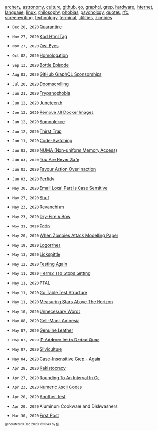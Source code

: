 [archery](./archery), [astronomy](./astronomy), [culture](./culture), [github](./github), [go](./go), [graphql](./graphql), [grep](./grep), [hardware](./hardware), [internet](./internet), [language](./language), [linux](./linux), [philosophy](./philosophy), [phobias](./phobias), [psychology](./psychology), [quotes](./quotes), [rfc](./rfc), [screenwriting](./screenwriting), [technology](./technology), [terminal](./terminal), [utilities](./utilities), [zombies](./zombies)

* <code>Dec 20, 2020</code> [Quarantine](2020-12-20T18-03-49-quarantine.md)

* <code>Nov 27, 2020</code> [Kbd Html Tag](2020-11-27T10-56-29-kbd-html-tag.md)
* <code>Nov 27, 2020</code> [Owl Eyes](2020-11-27T10-55-40-owl-eyes.md)

* <code>Oct 02, 2020</code> [Homologation](2020-10-02T14-09-56-homologation.md)

* <code>Sep 13, 2020</code> [Bottle Episode](2020-09-13T19-30-07-bottle-episode.md)

* <code>Aug 03, 2020</code> [GitHub GraphQL Sponsorships](2020-08-03T11-03-49-graphql_sponsorships.md)

* <code>Jul 20, 2020</code> [Doomscrolling](2020-07-20T05-33-23-doomscrolling.md)

* <code>Jun 21, 2020</code> [Trypanophobia](2020-06-21T19-08-02-trypanophobia.md)
* <code>Jun 12, 2020</code> [Juneteenth](2020-06-12T22-13-35-juneteenth.md)
* <code>Jun 12, 2020</code> [Remove All Docker Images](2020-06-12T21-41-47-remove-all-docker-images.md)
* <code>Jun 12, 2020</code> [Somnolence](2020-06-12T21-25-21-somnolence.md)
* <code>Jun 12, 2020</code> [Thirst Trap](2020-06-12T08-36-46-thirst-trap.md)
* <code>Jun 11, 2020</code> [Code-Switching](2020-06-11T23-48-35-code-switching.md)
* <code>Jun 03, 2020</code> [NUMA (Non-uniform Memory Access)](2020-06-03T07-43-31-numa-non-uniform-memory-access.md)
* <code>Jun 03, 2020</code> [You Are Never Safe](2020-06-03T07-29-08-you-are-never-safe.md)
* <code>Jun 03, 2020</code> [Favour Action Over Inaction](2020-06-03T07-27-29-favour-action-over-inacion.md)
* <code>Jun 03, 2020</code> [Perfidy](2020-06-03T07-26-21-perfidy.md)

* <code>May 30, 2020</code> [Email Local Part Is Case Sensitive](2020-05-30T11-00-22-email-local-part-is-case-sensitive.md)
* <code>May 27, 2020</code> [Shuf](2020-05-27T05-20-57-shuf.md)
* <code>May 23, 2020</code> [Revanchism](2020-05-23T23-09-46-revanchism.md)
* <code>May 23, 2020</code> [Dry-Fire A Bow](2020-05-23T17-06-09-dry-fire-a-bow.md)
* <code>May 21, 2020</code> [Fqdn](2020-05-21T09-51-01-fqdn.md)
* <code>May 20, 2020</code> [When Zombies Attack Modelling Paper](2020-05-20T11-31-00-when-zombies-attack-modelling-paper.md)
* <code>May 19, 2020</code> [Logorrhea](2020-05-19T10-25-35-logorrhea.md)
* <code>May 13, 2020</code> [Lickspittle](2020-05-13T10-56-04-lickspittle.md)
* <code>May 12, 2020</code> [Testing Again](2020-05-12T22-03-44-testing-again.md)
* <code>May 11, 2020</code> [iTerm2 Tab Stops Setting](2020-05-11T22-49-48-iterm2-tab-stops-setting.md)
* <code>May 11, 2020</code> [PTAL](2020-05-11T15-04-57-ptal.md)
* <code>May 11, 2020</code> [Go Table Test Structure](2020-05-11T10-42-26-go-table-test-structure.md)
* <code>May 11, 2020</code> [Measuring Stars Above The Horizon](2020-05-11T00-17-00-measuring-stars-above-the-horizon.md)
* <code>May 10, 2020</code> [Unnecessary Words](2020-05-10T09-44-37-unnecessary-words.md)
* <code>May 08, 2020</code> [Gell-Mann Amnesia](2020-05-08T09-08-00-gell-mann-amnesia.md)
* <code>May 07, 2020</code> [Genuine Leather](2020-05-07T13-13-08-genuine-leather.md)
* <code>May 07, 2020</code> [IP Address Int to Dotted Quad](2020-05-07T10-14-06-ip-address-int-to-dotted-quad.md)
* <code>May 07, 2020</code> [Silviculture](2020-05-07T10-06-23-silviculture.md)
* <code>May 04, 2020</code> [Case-Insensitive Grep - Again](2020-05-04T11-44-37-case-insensitive-grep---again.md)

* <code>Apr 28, 2020</code> [Kakistocracy](2020-04-28T21-52-07-kakistocracy.md)
* <code>Apr 27, 2020</code> [Rounding To An Interval In Go](2020-04-27T08-41-56-rounding-to-an-interval-in-go.md)
* <code>Apr 23, 2020</code> [Numeric Ascii Codes](2020-04-23T06-06-02-numeric-ascii-codes.md)
* <code>Apr 20, 2020</code> [Another Test](2020-04-20T15-13-29.md)
* <code>Apr 20, 2020</code> [Aluminum Cookware and Dishwashers](2020-04-20T13-53-12.md)

* <code>Mar 30, 2020</code> [First Post](2020-03-30T11-11-11-first-post.md)


<sup><sub>generated 20 Dec 2020 18:10:43 by <a href='https://github.com/senorprogrammer/til'>til</a></sub></sup>
